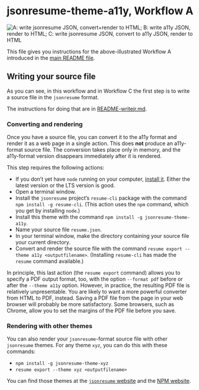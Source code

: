 # jsonresume-theme-a11y, Workflow A

![A: write jsonresume JSON, convert+render to HTML; B: write a11y JSON, render to HTML; C: write jsonresume JSON, convert to a11y JSON, render to HTML](https://jpdev.pro/jsonresume-theme-a11y/workflows.png)

This file gives you instructions for the above-illustrated Workflow A introduced in the [main README file](https://github.com/jrpool/jsonresume-theme-a11y/blob/master/README.md).

## Writing your source file

As you can see, in this workflow and in Workflow C the first step is to write a source file in the `jsonresume` format.

The instructions for doing that are in [README-writejr.md](https://github.com/jrpool/jsonresume-theme-a11y/blob/master/README-writejr.md).

### Converting and rendering

Once you have a source file, you can convert it to the a11y format and render it as a web page in a single action. This does **not** produce an a11y-format source file. The conversion takes place only in memory, and the a11y-format version disappears immediately after it is rendered.

This step requires the following actions:

- If you don’t yet have `node` running on your computer, [install it](https://nodejs.org/en/). Either the latest version or the LTS version is good.
- Open a terminal window.
- Install the `jsonresume` project’s `resume-cli` package with the command `npm install -g resume-cli`. (This action uses the `npm` command, which you get by installing `node`.)
- Install this theme with the command `npm install -g jsonresume-theme-a11y`.
- Name your source file `resume.json`.
- In your terminal window, make the directory containing your source file your current directory.
- Convert and render the source file with the command `resume export --theme a11y <outputfilename>`. (Installing `resume-cli` has made the `resume` command available.)

In principle, this last action (the `resume export` command) allows you to specify a PDF output format, too, with the option `--format pdf` before or after the `--theme a11y` option. However, in practice, the resulting PDF file is relatively unpresentable. You are likely to want a more powerful converter from HTML to PDF, instead. Saving a PDF file from the page in your web browser will probably be more satisfactory. Some browsers, such as Chrome, allow you to set the margins of the PDF file before you save.

### Rendering with other themes

You can also render your `jsonresume`-format source file with other `jsonresume` themes. For any theme `xyz`, you can do this with these commands:

- `npm install -g jsonresume-theme-xyz`
- `resume export --theme xyz <outputfilename>`

You can find those themes at the [`jsonresume` website](https://jsonresume.org/themes/) and the [NPM website](https://www.npmjs.com/search?q=jsonresume-theme).
